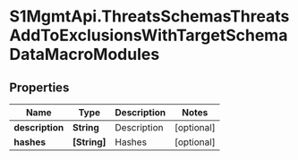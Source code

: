 # S1MgmtApi.ThreatsSchemasThreatsAddToExclusionsWithTargetSchemaDataMacroModules

## Properties
Name | Type | Description | Notes
------------ | ------------- | ------------- | -------------
**description** | **String** | Description | [optional] 
**hashes** | **[String]** | Hashes | [optional] 


